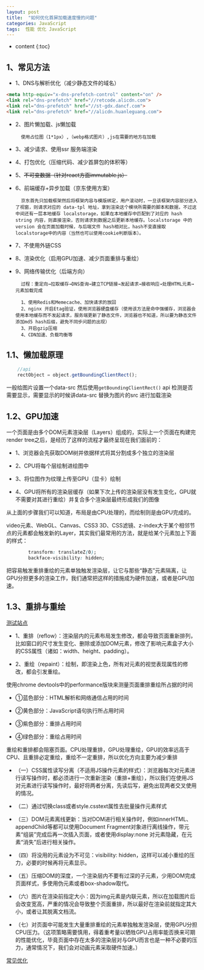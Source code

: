 ```yaml
---
layout: post
title:  "如何优化首屏加载速度慢的问题"
categories: JavaScript
tags:  性能 优化 JavaScript
---
```


* content
{:toc}

## 1、常见方法

- 1、DNS与解析优化（减少静态文件的域名）

```html
<meta http-equiv="x-dns-prefetch-control" content="on" />
<link rel="dns-prefetch" href="//retcode.alicdn.com">
<link rel="dns-prefetch" href="//st-gdx.dancf.com">
<link rel="dns-prefetch" href="//alicdn.huanleguang.com">
```
- 2、图片懒加载、js懒加载
        
        使用占位图（1*1px）,（webp格式图片）,js在需要的地方在加载

- 3、减少请求、使用ssr 服务端渲染
- 4、打包优化（压缩代码、减少首屏包的体积等）
- 5、~~不可变数据（针对react方面immutable.js）~~
- 6、前端缓存+异步加载（京东使用方案）

        京东首先只加载框架然后将框架内容与模版绑定，用户滚动时，一旦该框架内容部分进入了视窗，则请求对应的 data-tpl 地址，拿到渲染这个模块所需要的脚本和数据，不过这中间还有一层本地缓存 localstorage，如果在本地缓存中匹配到了对应的 hash string 内容，则直接渲染，否则请求到数据之后更新本地缓存。localstorage 中的 version 会在页面加载时候，与后端文件 hash相对比，hash不变直接取localstorage中的内容（当然也可以使用cookie判断版本）。

- 7、不使用外链CSS
- 8、渲染优化（启用GPU加速、减少页面重排与重绘）
- 9、网络传输优化（后端方向）

        过程：重定向→拉取缓存→DNS查询→建立TCP链接→发起请求→接收响应→处理HTML元素→元素加载完成
        
        1、使用Redis和Memecache、加快请求的放回
        2、nginx 开启Etag验证，使用浏览器硬盘缓存（使用该方法是命中强缓存，浏览器会使用本地缓存而不发起请求，服务端更新了静态文件，浏览器也不知道，所以要为静态文件添加md5 hash后缀，避免不同步问题的出现）
        3、开启gzip压缩
        4、CDN加速、负载均衡等



## 1.1、懒加载原理

```js
    //api
    rectObject = object.getBoundingClientRect();
```
一般给图片设置一个data-src 然后使用`getBoundingClientRect()` api 检测是否需要显示，需要显示的时候讲data-src 替换为图片的src 进行加载渲染


## 1.2、GPU加速

一个页面是由多个DOM元素渲染层（Layers）组成的，实际上一个页面在构建完render tree之后，是经历了这样的流程才最终呈现在我们面前的：
- 1、浏览器会先获取DOM树并依据样式将其分割成多个独立的渲染层

- 2、CPU将每个层绘制进绘图中

- 3、将位图作为纹理上传至GPU（显卡）绘制

- 4、GPU将所有的渲染层缓存（如果下次上传的渲染层没有发生变化，GPU就不需要对其进行重绘）并复合多个渲染层最终形成我们的图像

从上面的步骤我们可以知道，布局是由CPU处理的，而绘制则是由GPU完成的。

video元素、WebGL、Canvas、CSS3 3D、CSS滤镜、z-index大于某个相邻节点的元素都会触发新的Layer，其实我们最常用的方法，就是给某个元素加上下面的样式：
```css
        transform: translateZ(0);
        backface-visibility: hidden;  
```
把容易触发重排重绘的元素单独触发渲染层，让它与那些“静态”元素隔离，让GPU分担更多的渲染工作，我们通常把这样的措施成为硬件加速，或者是GPU加速。


## 1.3、重排与重绘
[测试站点](csstriggers.com) 
- 1、重排（reflow）：渲染层内的元素布局发生修改，都会导致页面重新排列，比如窗口的尺寸发生变化、删除或添加DOM元素，修改了影响元素盒子大小的CSS属性（诸如：width、height、padding）。

- 2、重绘（repaint）：绘制，即渲染上色，所有对元素的视觉表现属性的修改，都会引发重绘。

使用chrome devtools中的performance版块来测量页面重排重绘所占据的时间
- ①蓝色部分：HTML解析和网络通信占用的时间

- ②黄色部分：JavaScript语句执行所占用时间

- ③紫色部分：重排占用时间

- ④绿色部分：重绘占用时间

重绘和重排都会阻塞页面。CPU处理重排，GPU处理重绘，GPU的效率远高于CPU、且重排必定重绘，重绘不一定重排，所以优化方向主要为减少重排
- （一）CSS属性读写分离（不适用JS操作元素的样式）：浏览器每次对元素进行读写操作时，都必须进行一次重新渲染（重排+重绘），所以我们在使用JS对元素进行读写操作时，最好将两者分离，先读后写，避免出现两者交叉使用的情况。

- （二）通过切换class或者style.csstext属性去批量操作元素样式

- （三）DOM元素离线更新：当对DOM进行相关操作时，例如innerHTML、appendChild等都可以使用Document Fragment对象进行离线操作，带元素“组装”完成后再一次插入页面，或者使用display:none 对元素隐藏，在元素“消失”后进行相关操作。

- （四）将没用的元素设为不可见：visibility: hidden，这样可以减小重绘的压力，必要的时候再将元素显示。

- （五）压缩DOM的深度，一个渲染层内不要有过深的子元素，少用DOM完成页面样式，多使用伪元素或者box-shadow取代。

- （六）图片在渲染前指定大小：因为img元素是内联元素，所以在加载图片后会改变宽高，严重的情况会导致整个页面重排，所以最好在渲染前就指定其大小，或者让其脱离文档流。

- （七）对页面中可能发生大量重排重绘的元素单独触发渲染层，使用GPU分担CPU压力。（这项策略需要慎用，得着重考量以牺牲GPU占用率能否换来可期的性能优化，毕竟页面中存在太多的渲染层对与GPU而言也是一种不必要的压力，通常情况下，我们会对动画元素采取硬件加速。）

[常见优化](https://www.cnblogs.com/xianyulaodi/p/5755079.html)